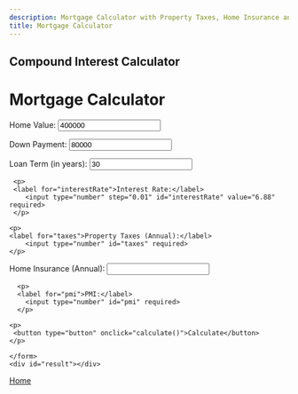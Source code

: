 ```yaml
---
description: Mortgage Calculator with Property Taxes, Home Insurance and PMI
title: Mortgage Calculator
---
```

<script src="{{ base.url | prepend: site.url }}/assets/js/mortgage.js"></script>
<script src="{{ base.url | prepend: site.url }}/assets/js/advertisement.js" defer></script>
<link id="stylesheet" rel="stylesheet" type="text/css" href="{{ base.url | prepend: site.url }}/assets/css/mortgage.css">
<h2>Compound Interest Calculator</h2>
<h4 id= "advertisement"></h4>
<div class="mortage">
    <h1>Mortgage Calculator</h1>
    <form>
      <p>
        <label for="homeValue">Home Value:</label>
        <input type="number" id="homeValue" value="400000" required></p>
      <p>
        <label for="downPayment">Down Payment:</label>
        <input type="number" id="downPayment" value="80000" required>
      </p>
      <p>
      <label for="loanTerm">Loan Term (in years):</label>
        <input type="number" id="loanTerm" value="30" required>
      </p>
        
     <p>
     <label for="interestRate">Interest Rate:</label>
        <input type="number" step="0.01" id="interestRate" value="6.88" required>
     </p>
        
    <p>
    <label for="taxes">Property Taxes (Annual):</label>
        <input type="number" id="taxes" required>
    </p>
        
   <p>
   <label for="insurance">Home Insurance (Annual):</label>
        <input type="number" id="insurance" required>
   </p>
        
      <p>
      <label for="pmi">PMI:</label>
        <input type="number" id="pmi" required>
      </p>
        
    <p>
     <button type="button" onclick="calculate()">Calculate</button>
    </p>
     
    </form>
    <div id="result"></div>
  </div>

<p><a href="https://www.passivecash.xyz/">Home</a></p>
